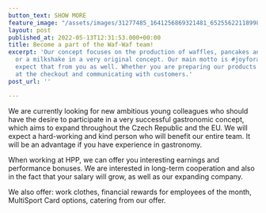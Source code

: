 ```yaml
---
button_text: SHOW MORE
feature_image: "/assets/images/31277485_1641256869321481_6525562211899801600_o.jpg"
layout: post
published_at: 2022-05-13T12:31:53.000+00:00
title: Become a part of the Waf-Waf team!
excerpt: 'Our concept focuses on the production of waffles, pancakes and pancakes
  or a milkshake in a very original concept. Our main motto is #joyforall and we will
  expect that from you as well. Whether you are preparing our products or working
  at the checkout and communicating with customers.'
post_url: ''

---
```

We are currently looking for new ambitious young colleagues who should have the desire to participate in a very successful gastronomic concept, which aims to expand throughout the Czech Republic and the EU. We will expect a hard-working and kind person who will benefit our entire team. It will be an advantage if you have experience in gastronomy.

When working at HPP, we can offer you interesting earnings and performance bonuses. We are interested in long-term cooperation and also in the fact that your salary will grow, as well as our expanding company.

We also offer: work clothes, financial rewards for employees of the month, MultiSport Card options, catering from our offer.
